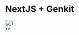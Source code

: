 # NextJS + Genkit

<a href="https://idx.google.com/new?template=https://github.com/project-idx/community-templates/tree/main/nextjs-genkit">
  <img height="32" alt="Try in IDX" src="https://cdn.idx.dev/btn/try_dark_32.svg">
</a>

